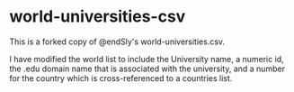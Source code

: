 world-universities-csv
======================
This is a forked copy of @endSly's world-universities.csv.

I have modified the world list to include the University name, a numeric id, the .edu domain name that is associated with the university, and a number for the country which is cross-referenced to a countries list.


